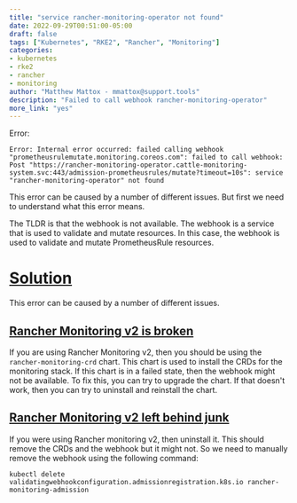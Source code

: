 ```yaml
---
title: "service rancher-monitoring-operator not found"
date: 2022-09-29T00:51:00-05:00
draft: false
tags: ["Kubernetes", "RKE2", "Rancher", "Monitoring"]
categories:
- kubernetes
- rke2
- rancher
- monitoring
author: "Matthew Mattox - mmattox@support.tools"
description: "Failed to call webhook rancher-monitoring-operator"
more_link: "yes"
---
```


Error:
```
Error: Internal error occurred: failed calling webhook "prometheusrulemutate.monitoring.coreos.com": failed to call webhook: Post "https://rancher-monitoring-operator.cattle-monitoring-system.svc:443/admission-prometheusrules/mutate?timeout=10s": service "rancher-monitoring-operator" not found
```

This error can be caused by a number of different issues. But first we need to understand what this error means.

The TLDR is that the webhook is not available. The webhook is a service that is used to validate and mutate resources. In this case, the webhook is used to validate and mutate PrometheusRule resources.

<!--more-->
# [Solution](#fix)
This error can be caused by a number of different issues.

## [Rancher Monitoring v2 is broken](#rancher-monitoring-v2-is-broken)

If you are using Rancher Monitoring v2, then you should be using the `rancher-monitoring-crd` chart. This chart is used to install the CRDs for the monitoring stack. If this chart is in a failed state, then the webhook might not be available. To fix this, you can try to upgrade the chart. If that doesn't work, then you can try to uninstall and reinstall the chart.

## [Rancher Monitoring v2 left behind junk](#rancher-monitoring-v2-left-behind-junk)

If you were using Rancher monitoring v2, then uninstall it. This should remove the CRDs and the webhook but it might not. So we need to manually remove the webhook using the following command:

```
kubectl delete validatingwebhookconfiguration.admissionregistration.k8s.io rancher-monitoring-admission
```